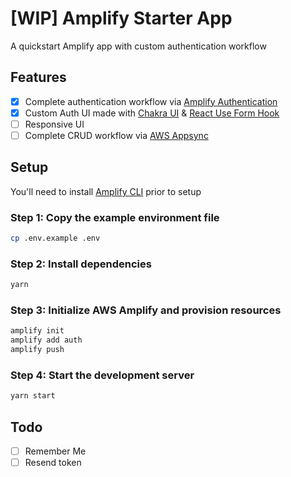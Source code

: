 # [WIP] Amplify Starter App

A quickstart Amplify app with custom authentication workflow

## Features
 - [x] Complete authentication workflow via [Amplify Authentication](https://docs.amplify.aws/lib/auth/getting-started/q/platform/js#authentication-with-amplify)
 - [x] Custom Auth UI made with [Chakra UI](https://chakra-ui.com/getting-started) & [React Use Form Hook](https://react-hook-form.com/api)
 - [ ] Responsive UI
 - [ ] Complete CRUD workflow via [AWS Appsync]()

## Setup

You'll need to install [Amplify CLI](https://docs.amplify.aws/cli/start/install) prior to setup

### Step 1: Copy the example environment file
```sh
cp .env.example .env
```

### Step 2: Install dependencies
```sh
yarn
```

### Step 3: Initialize AWS Amplify and provision resources
```sh
amplify init
amplify add auth
amplify push
```

### Step 4: Start the development server
```sh
yarn start
```

## Todo
- [ ] Remember Me
- [ ] Resend token
